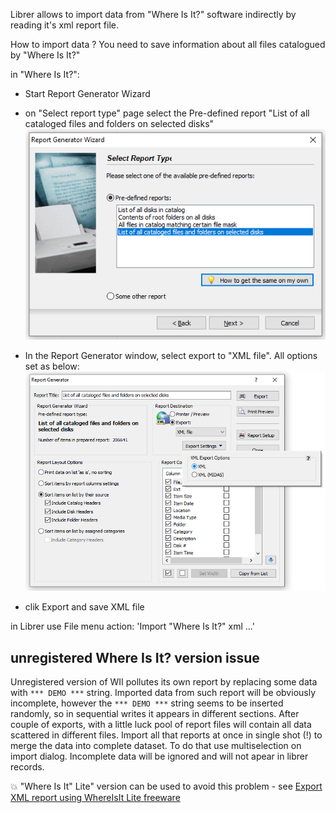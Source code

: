 Librer allows to import data from "Where Is It?" software indirectly by reading it's xml report file.

How to import data ? You need to save information about all files catalogued by "Where Is It?"

in "Where Is It?":
- Start Report Generator Wizard
- on "Select report type" page select the Pre-defined report "List of all cataloged files and folders on selected disks"
![image info](./wii_01.png)
 
- In the Report Generator window, select export to "XML file". All options set as below: 
![image info](./wii_02.png)

- clik Export and save XML file

in Librer use File menu action: 'Import "Where Is It?" xml ...'

## unregistered Where Is It? version issue
Unregistered version of WII pollutes its own report by replacing some data with ```*** DEMO ***``` string. Imported data from such report will be obviously  incomplete, however the ```*** DEMO ***``` string seems to be inserted randomly, so in sequential writes it appears in different sections. After couple of exports, with a little luck pool of report files will contain all data scattered in different files. Import all that reports at once in single shot (!) to merge the data into complete dataset. To do that use multiselection on import dialog. Incomplete data will be ignored and will not apear in librer records.

💥 "Where Is It" Lite" version can be used to avoid this problem - see [Export XML report using WhereIsIt Lite freeware](https://github.com/PJDude/librer/discussions/7)

